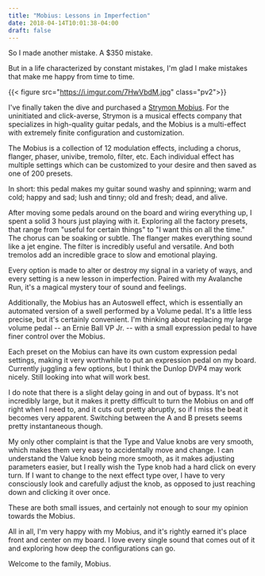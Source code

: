 ```yaml
---
title: "Mobius: Lessons in Imperfection"
date: 2018-04-14T10:01:38-04:00
draft: false
---
```


So I made another mistake. A $350 mistake.

But in a life characterized by constant mistakes, I'm glad I make mistakes that make me happy from time to time.

{{< figure src="https://i.imgur.com/7HwVbdM.jpg" class="pv2">}}

I've finally taken the dive and purchased a [Strymon Mobius](https://www.strymon.net/products/mobius/). For the uninitiated and click-averse, Strymon is a musical effects company that specializes in high-quality guitar pedals, and the Mobius is a multi-effect with extremely finite configuration and customization.

The Mobius is a collection of 12 modulation effects, including a chorus, flanger, phaser, univibe, tremolo, filter, etc. Each individual effect has multiple settings which can be customized to your desire and then saved as one of 200 presets.

In short: this pedal makes my guitar sound washy and spinning; warm and cold; happy and sad; lush and tinny; old and fresh; dead, and alive.

After moving some pedals around on the board and wiring everything up, I spent a solid 3 hours just playing with it. Exploring all the factory presets, that range from "useful for certain things" to "I want this on all the time." The chorus can be soaking or subtle. The flanger makes everything sound like a jet engine. The filter is incredibly useful and versatile. And both tremolos add an incredible grace to slow and emotional playing.

Every option is made to alter or destroy my signal in a variety of ways, and every setting is a new lesson in imperfection. Paired with my Avalanche Run, it's a magical mystery tour of sound and feelings.

Additionally, the Mobius has an Autoswell effect, which is essentially an automated version of a swell performed by a Volume pedal. It's a little less precise, but it's certainly convenient. I'm thinking about replacing my large volume pedal -- an Ernie Ball VP Jr. -- with a small expression pedal to have finer control over the Mobius. 

Each preset on the Mobius can have its own custom expression pedal settings, making it very worthwhile to put an expression pedal on my board. Currently juggling a few options, but I think the Dunlop DVP4 may work nicely. Still looking into what will work best.

I do note that there is a slight delay going in and out of bypass. It's not incredibly large, but it makes it pretty difficult to turn the Mobius on and off right when I need to, and it cuts out pretty abruptly, so if I miss the beat it becomes very apparent. Switching between the A and B presets seems pretty instantaneous though.

My only other complaint is that the Type and Value knobs are very smooth, which makes them very easy to accidentally move and change. I can understand the Value knob being more smooth, as it makes adjusting parameters easier, but I really wish the Type knob had a hard click on every turn. If I want to change to the next effect type over, I have to very consciously look and carefully adjust the knob, as opposed to just reaching down and clicking it over once. 

These are both small issues, and certainly not enough to sour my opinion towards the Mobius.

All in all, I'm very happy with my Mobius, and it's rightly earned it's place front and center on my board. I love every single sound that comes out of it and exploring how deep the configurations can go.

Welcome to the family, Mobius.